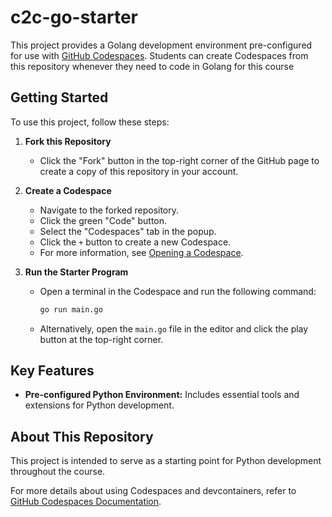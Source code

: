 # c2c-go-starter

This project provides a Golang development environment pre-configured for use with [GitHub Codespaces](https://docs.github.com/en/codespaces). Students can create Codespaces from this repository whenever they need to code in Golang for this course

## Getting Started

To use this project, follow these steps:

1. **Fork this Repository**
   - Click the "Fork" button in the top-right corner of the GitHub page to create a copy of this repository in your account.

2. **Create a Codespace**
   - Navigate to the forked repository.
   - Click the green "Code" button.
   - Select the "Codespaces" tab in the popup.
   - Click the `+` button to create a new Codespace.
   - For more information, see [Opening a Codespace](https://docs.github.com/en/codespaces/developing-in-a-codespace/opening-an-existing-codespace).

3. **Run the Starter Program**
   - Open a terminal in the Codespace and run the following command:

     ```bash
     go run main.go
     ```

   - Alternatively, open the `main.go` file in the editor and click the play button at the top-right corner.

## Key Features

- **Pre-configured Python Environment:** Includes essential tools and extensions for Python development.

## About This Repository

This project is intended to serve as a starting point for Python development throughout the course.

For more details about using Codespaces and devcontainers, refer to [GitHub Codespaces Documentation](https://docs.github.com/en/codespaces).
